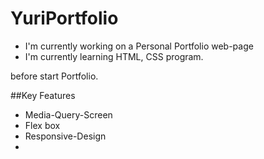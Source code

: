 # YuriPortfolio

* I'm currently working on a Personal Portfolio web-page
* I'm currently learning HTML, CSS program.






before start Portfolio.



##Key Features
* Media-Query-Screen
* Flex box
* Responsive-Design
*
